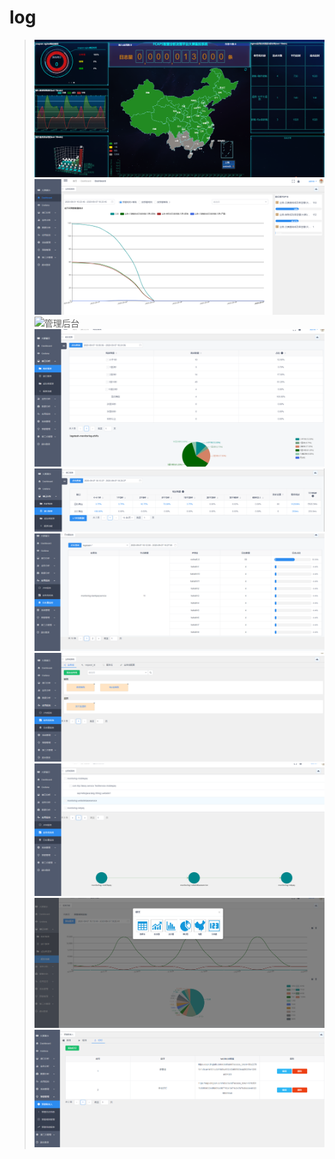 # log


> ![管理后台](image/大屏.png)
> ![管理后台](image/home.png)
> ![管理后台](image/用户管理.png)
> ![管理后台](image/耗时报表.png)
> ![管理后台](image/接口报表.png)
> ![管理后台](image/日志亮.png)
> ![管理后台](image/业务线.png)
> ![管理后台](image/业务线2.png)
> ![管理后台](image/智能报表.png)
> ![管理后台](image/预警信息.png)
